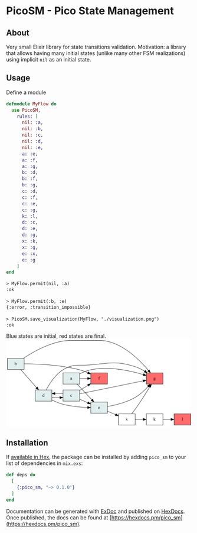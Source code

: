 
# PicoSM - Pico State Management

## About
Very small Elixir library for state transitions validation.
Motivation: a library that allows having many initial states (unlike many other FSM realizations) using implicit `nil` as an initial state.

## Usage
Define a module
```elixir
defmodule MyFlow do
  use PicoSM,
    rules: [
      nil: :a,
      nil: :b,
      nil: :c,
      nil: :d,
      nil: :e,
      a: :e,
      a: :f,
      a: :g,
      b: :d,
      b: :f,
      b: :g,
      c: :d,
      c: :f,
      c: :e,
      c: :g,
      k: :l,
      d: :c,
      d: :e,
      d: :g,
      x: :k,
      x: :g,
      e: :x,
      e: :g
    ]
end
```
```
> MyFlow.permit(nil, :a)
:ok

> MyFlow.permit(:b, :e)
{:error, :transition_impossible}

> PicoSM.save_visualization(MyFlow, "./visualization.png")
:ok
```
Blue states are initial, red states are final.
![Visualization](./visualization.png)

## Installation

If [available in Hex](https://hex.pm/docs/publish), the package can be installed
by adding `pico_sm` to your list of dependencies in `mix.exs`:

```elixir
def deps do
  [
    {:pico_sm, "~> 0.1.0"}
  ]
end
```

Documentation can be generated with [ExDoc](https://github.com/elixir-lang/ex_doc)
and published on [HexDocs](https://hexdocs.pm). Once published, the docs can
be found at [https://hexdocs.pm/pico_sm](https://hexdocs.pm/pico_sm).

